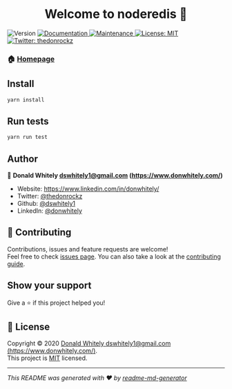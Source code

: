 <h1 align="center">Welcome to noderedis 👋</h1>
<p>
  <img alt="Version" src="https://img.shields.io/badge/version-1.0.0-blue.svg?cacheSeconds=2592000" />
  <a href="https://github.com/dswhitely1/node-redis-tutorial#readme" target="_blank">
    <img alt="Documentation" src="https://img.shields.io/badge/documentation-yes-brightgreen.svg" />
  </a>
  <a href="https://github.com/dswhitely1/node-redis-tutorial/graphs/commit-activity" target="_blank">
    <img alt="Maintenance" src="https://img.shields.io/badge/Maintained%3F-yes-green.svg" />
  </a>
  <a href="https://github.com/dswhitely1/node-redis-tutorial/blob/master/LICENSE" target="_blank">
    <img alt="License: MIT" src="https://img.shields.io/github/license/dswhitely1/noderedis" />
  </a>
  <a href="https://twitter.com/thedonrockz" target="_blank">
    <img alt="Twitter: thedonrockz" src="https://img.shields.io/twitter/follow/thedonrockz.svg?style=social" />
  </a>
</p>

### 🏠 [Homepage](https://github.com/dswhitely1/node-redis-tutorial#readme)

## Install

```sh
yarn install
```

## Run tests

```sh
yarn run test
```

## Author

👤 **Donald Whitely <dswhitely1@gmail.com> (https://www.donwhitely.com/)**

* Website: https://www.linkedin.com/in/donwhitely/
* Twitter: [@thedonrockz](https://twitter.com/thedonrockz)
* Github: [@dswhitely1](https://github.com/dswhitely1)
* LinkedIn: [@donwhitely](https://linkedin.com/in/donwhitely)

## 🤝 Contributing

Contributions, issues and feature requests are welcome!<br />Feel free to check [issues page](https://github.com/dswhitely1/node-redis-tutorial/issues). You can also take a look at the [contributing guide](https://github.com/dswhitely1/node-redis-tutorial/blob/master/CONTRIBUTING.md).

## Show your support

Give a ⭐️ if this project helped you!

## 📝 License

Copyright © 2020 [Donald Whitely <dswhitely1@gmail.com> (https://www.donwhitely.com/)](https://github.com/dswhitely1).<br />
This project is [MIT](https://github.com/dswhitely1/node-redis-tutorial/blob/master/LICENSE) licensed.

***
_This README was generated with ❤️ by [readme-md-generator](https://github.com/kefranabg/readme-md-generator)_